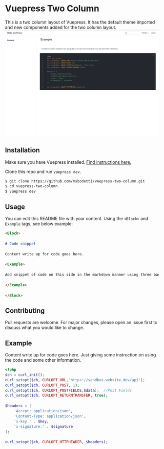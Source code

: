 # Vuepress Two Column

This is a two column layout of Vuepress. It has the default theme imported and new components added for the two column layout.
![Screenshot](screenshot-1.png)

## Installation

Make sure you have Vuepress installed. [Find instructions here.](https://vuepress.vuejs.org/guide/getting-started.html) 

Clone this repo and run `vuepress dev`.

```bash
$ git clone https://github.com/msbodetti/vuepress-two-column.git
$ cd vuepress-two-column
$ vuepress dev
```

## Usage

You can edit this README file with your content. Using the `<Block>` and `Example` tags, see below example:

```markdown
<Block>

# Code snippet

Content write up for code goes here. 

<Example>

Add snippet of code on this side in the markdown manner using three back-ticks ```

</Example>

</Block>
```

## Contributing
Pull requests are welcome. For major changes, please open an issue first to discuss what you would like to change.


<Block>

## Example

Content write up for code goes here. Just giving some instruction on using the code and some other information.

<Example>

```php
<?php
$ch = curl_init();
curl_setopt($ch, CURLOPT_URL,"https://sandbox.website.dev/api");
curl_setopt($ch, CURLOPT_POST, 1);
curl_setopt($ch, CURLOPT_POSTFIELDS,$data);  //Post Fields
curl_setopt($ch, CURLOPT_RETURNTRANSFER, true);

$headers = [
    'Accept: application/json', 
    'Content-Type: application/json', 
    'x-key:' . $key, 
    'x-signature:' . $signature
];

curl_setopt($ch, CURLOPT_HTTPHEADER, $headers);
```

</Example>

</Block>
